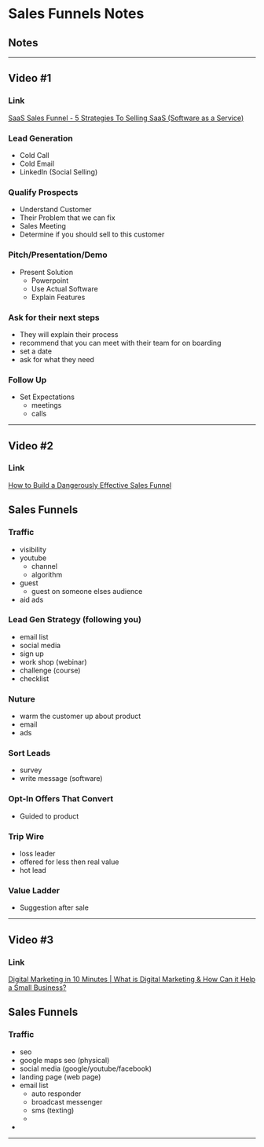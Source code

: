 # Sales Funnels Notes

## Notes

<hr>

## Video #1

### Link

[SaaS Sales Funnel - 5 Strategies To Selling SaaS (Software as a Service)](https://www.youtube.com/watch?v=dDih3wTuhcM)

### Lead Generation

- Cold Call
- Cold Email
- LinkedIn (Social Selling)

### Qualify Prospects

- Understand Customer
- Their Problem that we can fix
- Sales Meeting
- Determine if you should sell to this customer

### Pitch/Presentation/Demo

- Present Solution
    - Powerpoint
    - Use Actual Software
    - Explain Features

### Ask for their next steps

- They will explain their process
- recommend that you can meet with their team for on boarding
- set a date
- ask for what they need

### Follow Up

- Set Expectations
    - meetings 
    - calls

<hr>

## Video #2

### Link

[How to Build a Dangerously Effective Sales Funnel](https://www.youtube.com/watch?v=MMNDUSew47o)

## Sales Funnels

### Traffic

- visibility
- youtube
    - channel
    - algorithm
- guest
    - guest on someone elses audience
- aid ads

### Lead Gen Strategy (following you)

- email list
- social media
- sign up
- work shop (webinar)
- challenge (course)
- checklist

### Nuture

- warm the customer up about product
- email
- ads

### Sort Leads
- survey
- write message (software)

### Opt-In Offers That Convert
- Guided to product

### Trip Wire
- loss leader
- offered for less then real value
- hot lead

### Value Ladder
- Suggestion after sale

<hr>

## Video #3

### Link

[Digital Marketing in 10 Minutes | What is Digital Marketing & How Can it Help a Small Business?](https://www.youtube.com/watch?v=drBspiGCcIk)

## Sales Funnels

### Traffic

- seo
- google maps seo (physical)
- social media (google/youtube/facebook)
- landing page (web page)
- email list
    - auto responder
    - broadcast messenger
    - sms (texting)
    - 
- 


<hr>